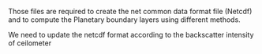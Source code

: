 Those files are required to create the net common data format file (Netcdf) and to compute the Planetary boundary layers using different methods.

We need to update the netcdf format according to the backscatter intensity of ceilometer
